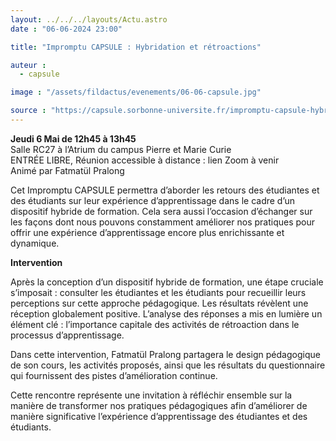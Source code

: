 ```yaml
---
layout: ../../../layouts/Actu.astro
date : "06-06-2024 23:00"

title: "Impromptu CAPSULE : Hybridation et rétroactions"

auteur :
  - capsule

image : "/assets/fildactus/evenements/06-06-capsule.jpg"

source : "https://capsule.sorbonne-universite.fr/impromptu-capsule-hybridation-retroactions/"
---
```


__Jeudi 6 Mai de 12h45 à 13h45__  
Salle RC27 à l’Atrium du campus Pierre et Marie Curie  
ENTRÉE LIBRE, Réunion accessible à distance : lien Zoom à venir  
Animé par Fatmatül Pralong

Cet Impromptu CAPSULE permettra d’aborder les retours des étudiantes et des étudiants sur leur expérience d’apprentissage dans le cadre d’un dispositif hybride de formation. Cela sera aussi l’occasion d’échanger sur les façons dont nous pouvons constamment améliorer nos pratiques pour offrir une expérience d’apprentissage encore plus enrichissante et dynamique.

__Intervention__

Après la conception d’un dispositif hybride de formation, une étape cruciale s’imposait : consulter les étudiantes et les étudiants pour recueillir leurs perceptions sur cette approche pédagogique. Les résultats révèlent une réception globalement positive. L’analyse des réponses a mis en lumière un élément clé : l’importance capitale des activités de rétroaction dans le processus d’apprentissage.

Dans cette intervention, Fatmatül Pralong partagera le design pédagogique de son cours, les activités proposés, ainsi que les résultats du questionnaire qui fournissent des pistes d’amélioration continue.

Cette rencontre représente une invitation à réfléchir ensemble sur la manière de transformer nos pratiques pédagogiques afin d’améliorer de manière significative l’expérience d’apprentissage des étudiantes et des étudiants.